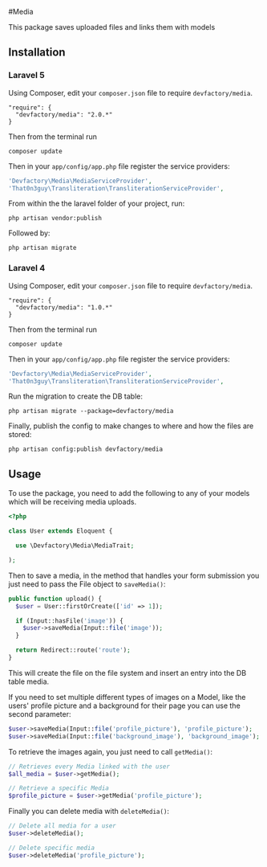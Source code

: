 #Media

This package saves uploaded files and links them with models

## Installation

### Laravel 5

Using Composer, edit your `composer.json` file to require `devfactory/media`.

    "require": {
      "devfactory/media": "2.0.*"
    }

Then from the terminal run

    composer update

Then in your `app/config/app.php` file register the service providers:

```php
'Devfactory\Media\MediaServiceProvider',
'That0n3guy\Transliteration\TransliterationServiceProvider',
```
From within the the laravel folder of your project, run:

    php artisan vendor:publish

Followed by:

    php artisan migrate

### Laravel 4

Using Composer, edit your `composer.json` file to require `devfactory/media`.

    "require": {
      "devfactory/media": "1.0.*"
    }

Then from the terminal run

    composer update

Then in your `app/config/app.php` file register the service providers:

```php
'Devfactory\Media\MediaServiceProvider',
'That0n3guy\Transliteration\TransliterationServiceProvider',
```
Run the migration to create the DB table:

    php artisan migrate --package=devfactory/media

Finally, publish the config to make changes to where and how the files are stored:

    php artisan config:publish devfactory/media

## Usage

To use the package, you need to add the following to any of your models which will be receiving media uploads.

```php
<?php

class User extends Eloquent {

  use \Devfactory\Media\MediaTrait;

);
```

Then to save a media, in the method that handles your form submission you just need to pass the File object to `saveMedia()`:

```php
public function upload() {
  $user = User::firstOrCreate(['id' => 1]);

  if (Input::hasFile('image')) {
    $user->saveMedia(Input::file('image'));
  }

  return Redirect::route('route');
}
```

This will create the file on the file system and insert an entry into the DB table media.

If you need to set multiple different types of images on a Model, like the users' profile picture and a background for their page you can use the second parameter:

```php
$user->saveMedia(Input::file('profile_picture'), 'profile_picture');
$user->saveMedia(Input::file('background_image'), 'background_image');
```

To retrieve the images again, you just need to call `getMedia()`:

```php
// Retrieves every Media linked with the user
$all_media = $user->getMedia();

// Retrieve a specific Media
$profile_picture = $user->getMedia('profile_picture');
```

Finally you can delete media with `deleteMedia()`:

```php
// Delete all media for a user
$user->deleteMedia();

// Delete specific media
$user->deleteMedia('profile_picture');
```
